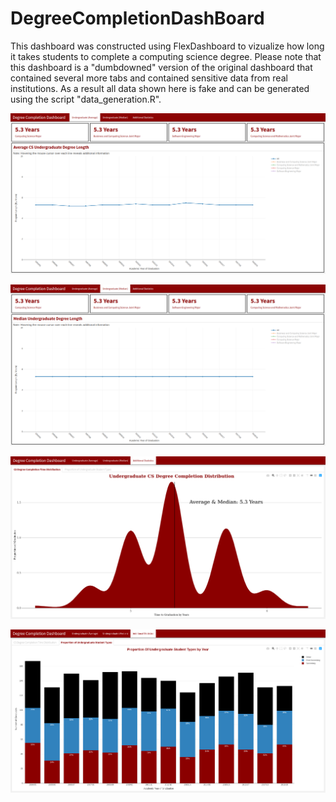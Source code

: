 # DegreeCompletionDashBoard
 
This dashboard was constructed using FlexDashboard to vizualize how long it takes students to complete a computing science degree.  Please note that this dashboard is a "dumbdowned" version of the original dashboard that contained several more tabs and contained sensitive data from real institutions.  As a result all data shown here is fake and can be generated using the script "data_generation.R".

![](p1.png)

![](p2.png)

![](p3.png)

![](p4.png)
